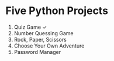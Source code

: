 # Five Python Projects
1. Quiz Game 	&check;
2. Number Quessing Game
3. Rock, Paper, Scissors
4. Choose Your Own Adventure
5. Password Manager